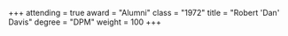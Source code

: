 +++
attending  = true
award      = "Alumni"
class      = "1972"
title      = "Robert 'Dan' Davis"
degree     = "DPM"
weight     = 100
+++
